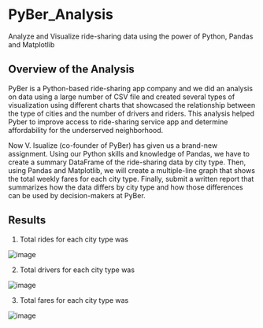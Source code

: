 # PyBer_Analysis
Analyze and Visualize ride-sharing data using the power of Python, Pandas and Matplotlib

## Overview of the Analysis
   PyBer is a Python-based ride-sharing app company and we did an analysis on data using a large number of CSV file and created several types of visualization using different charts that showcased the relationship between the type of cities and the number of drivers and riders. This analysis helped Pyber to improve access to ride-sharing service app and determine affordability for the underserved neighborhood. 

   Now V. Isualize (co-founder of PyBer) has given us a brand-new assignment. Using our Python skills and knowledge of Pandas, we have to create a summary DataFrame of the ride-sharing data by city type. Then, using Pandas and Matplotlib, we will create a multiple-line graph that shows the total weekly fares for each city type. Finally, submit a written report that summarizes how the data differs by city type and how those differences can be used by decision-makers at PyBer.

## Results
1) Total rides for each city type was 

![image](https://user-images.githubusercontent.com/78935551/113494649-2e808500-94b8-11eb-82ea-a87263ee7579.png)

2) Total drivers for each city type was

![image](https://user-images.githubusercontent.com/78935551/113494669-77d0d480-94b8-11eb-8eac-e1fc8f8cea35.png)

3) Total fares for each city type was

![image](https://user-images.githubusercontent.com/78935551/113494679-920ab280-94b8-11eb-840e-15244bbc7520.png)
